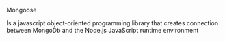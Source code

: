 Mongoose

Is a javascript object-oriented programming library that creates connection between MongoDb and the Node.js JavaScript runtime environment